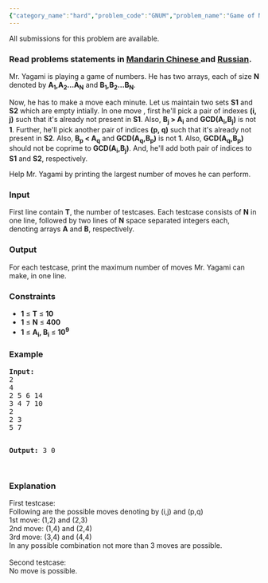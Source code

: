 ```yaml
---
{"category_name":"hard","problem_code":"GNUM","problem_name":"Game of Numbers","languages_supported":{"0":"ADA","1":"ASM","2":"BASH","3":"BF","4":"C","5":"C99 strict","6":"CAML","7":"CLOJ","8":"CLPS","9":"CPP 4.3.2","10":"CPP 4.9.2","11":"CPP14","12":"CS2","13":"D","14":"ERL","15":"FORT","16":"FS","17":"GO","18":"HASK","19":"ICK","20":"ICON","21":"JAVA","22":"JS","23":"LISP clisp","24":"LISP sbcl","25":"LUA","26":"NEM","27":"NICE","28":"NODEJS","29":"PAS fpc","30":"PAS gpc","31":"PERL","32":"PERL6","33":"PHP","34":"PIKE","35":"PRLG","36":"PYTH","37":"PYTH 3.4","38":"RUBY","39":"SCALA","40":"SCM guile","41":"SCM qobi","42":"ST","43":"TCL","44":"TEXT","45":"WSPC"},"max_timelimit":1,"source_sizelimit":50000,"problem_author":"darkshadows","problem_tester":null,"date_added":"23-05-2014","tags":{"0":"darkshadows","1":"hard","2":"july14","3":"maths","4":"maxflow"},"editorial_url":"http://discuss.codechef.com/problems/GNUM","time":{"view_start_date":1405330200,"submit_start_date":1405330200,"visible_start_date":1405330200,"end_date":1735669800},"layout":"problem"}
---
```

<span class="solution-visible-txt">All submissions for this problem are available.</span><h3> Read problems statements in <a target="_blank" href="http://www.codechef.com/download/translated/JULY14/mandarin/GNUM1.pdf">Mandarin Chinese </a> and <a target="_blank" href="http://www.codechef.com/download/translated/JULY14/russian/GNUM.pdf">Russian</a>.</h3>

<p>Mr. Yagami is playing a game of numbers. He has two arrays, each of size <b>N</b> denoted by <b>A<sub>1</sub>,A<sub>2</sub>...A<sub>N</sub></b> and <b>B<sub>1</sub>,B<sub>2</sub>...B<sub>N</sub></b>.</p>
<p>Now, he has to make a move each minute. Let us maintain two sets <b>S1</b> and <b>S2</b> which are empty intially.
In one move , first he'll pick a pair of indexes <b>(i, j)</b> such that it's already not present in <b>S1</b>. Also, <b>B<sub>j</sub> > A<sub>i</sub></b> and <b>GCD(A<sub>i</sub>,B<sub>j</sub>)</b> is not <b>1</b>. Further, he'll pick another pair of indices <b>(p, q)</b> such that it's already not present in <b>S2</b>. Also, <b>B<sub>p</sub> &lt; A<sub>q</sub></b> and <b>GCD(A<sub>q</sub>,B<sub>p</sub>)</b> is not <b>1</b>. Also, <b>GCD(A<sub>q</sub>,B<sub>p</sub>)</b> should not be coprime to <b>GCD(A<sub>i</sub>,B<sub>j</sub>)</b>. And, he'll add both pair of indices to <b>S1</b> and <b>S2</b>, respectively.

<p>Help Mr. Yagami by printing the largest number of moves he can perform.</p>

<h3>Input</h3>
<p>First line contain <b>T</b>, the number of testcases. Each testcase consists of <b>N</b> in one line, followed by two lines of <b>N</b> space separated integers each, denoting arrays <b>A</b> and <b>B</b>, respectively.</p>

<h3>Output</h3>
<p>For each testcase, print the maximum number of moves Mr. Yagami can make, in one line.</p>

<h3>Constraints</h3>
<ul>
<li><b>1</b> ≤ <b>T</b> ≤ <b>10</b></li>
<li><b>1</b> ≤ <b>N</b> ≤ <b>400</b></li>
<li><b>1</b> ≤ <b>A<sub>i</sub>, B<sub>i</sub></b> ≤ <b>10<sup>9</sup></b></li>
</ul>
<h3>Example</h3>
<pre><b>Input:</b>
2
4
2 5 6 14
3 4 7 10
2
2 3
5 7

<b>Output:</b>
3
0

</pre>
<h3>Explanation</h3>
<p>
First testcase:<br/>
Following are the possible moves denoting by (i,j) and (p,q)<br/>
1st move: (1,2) and (2,3)<br/>
2nd move: (1,4) and (2,4)<br/>
3rd move: (3,4) and (4,4)<br/>
In any possible combination not more than 3 moves are possible.<br/>
<br/>
Second testcase:<br/>
No move is possible.<br/>
</p>